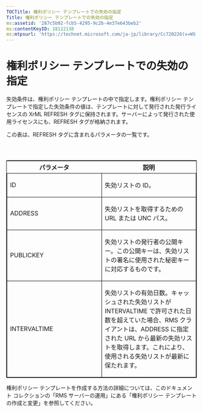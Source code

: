 ```yaml
---
TOCTitle: 権利ポリシー テンプレートでの失効の指定
Title: 権利ポリシー テンプレートでの失効の指定
ms:assetid: '287c5b92-fcb5-4295-9c2b-4e37e643beb2'
ms:contentKeyID: 18122138
ms:mtpsurl: 'https://technet.microsoft.com/ja-jp/library/Cc720226(v=WS.10)'
---
```


権利ポリシー テンプレートでの失効の指定
=======================================

失効条件は、権利ポリシー テンプレートの中で指定します。権利ポリシー テンプレートで指定した失効条件の値は、テンプレートに対して発行された発行ライセンスの XrML REFRESH タグに保持されます。サーバーによって発行された使用ライセンスにも、REFRESH タグが格納されます。

この表は、REFRESH タグに含まれるパラメータの一覧です。

###  

<p> </p>
<table style="border:1px solid black;">
<colgroup>
<col width="50%" />
<col width="50%" />
</colgroup>
<thead>
<tr class="header">
<th>パラメータ</th>
<th>説明</th>
</tr>
</thead>
<tbody>
<tr class="odd">
<td style="border:1px solid black;"><p>ID</p></td>
<td style="border:1px solid black;"><p>失効リストの ID。</p></td>
</tr>
<tr class="even">
<td style="border:1px solid black;"><p>ADDRESS</p></td>
<td style="border:1px solid black;"><p>失効リストを取得するための URL または UNC パス。</p></td>
</tr>
<tr class="odd">
<td style="border:1px solid black;"><p>PUBLICKEY</p></td>
<td style="border:1px solid black;"><p>失効リストの発行者の公開キー。この公開キーは、失効リストの署名に使用された秘密キーに対応するものです。</p></td>
</tr>
<tr class="even">
<td style="border:1px solid black;"><p>INTERVALTIME</p></td>
<td style="border:1px solid black;"><p>失効リストの有効日数。キャッシュされた失効リストが INTERVALTIME で許可された日数を超えていた場合、RMS クライアントは、ADDRESS に指定された URL から最新の失効リストを取得します。これにより、使用される失効リストが最新に保たれます。</p></td>
</tr>
</tbody>
</table>
  
権利ポリシー テンプレートを作成する方法の詳細については、このドキュメント コレクションの「RMS サーバーの運用」にある「権利ポリシー テンプレートの作成と変更」を参照してください。
